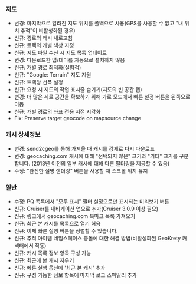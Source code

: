 ### 지도
- 변경: 마지막으로 알려진 지도 위치를 폴백으로 사용(GPS를 사용할 수 없고 "내 위치 추적"이 비활성화된 경우)
- 신규: 경로의 캐시 새로고침
- 신규: 트랙의 개별 색상 지정
- 신규: 지도 파일 수신 시 지도 목록 업데이트
- 변경: 다운로드한 맵/테마를 자동으로 설치하지 않음
- 신규: 개별 경로 최적화(실험적)
- 신규: "Google: Terrain" 지도 지원
- 신규: 트랙당 선폭 설정
- 신규: 요청 시 지도의 작업 표시줄 숨기기(지도의 빈 공간 탭)
- 변경: 더 많은 세로 공간을 확보하기 위해 가로 모드에서 빠른 설정 버튼을 왼쪽으로 이동
- 신규: 개별 경로의 좌표 전용 지점 시각화
- Fix: Preserve target geocode on mapsource change

### 캐시 상세정보
- 변경: send2cgeo를 통해 가져올 때 캐시를 강제로 다시 다운로드
- 변경: geocaching.com 캐시에 대해 "선택되지 않은" 크기와 "기타" 크기를 구분합니다. (2013년 이전의 일부 캐시에 대해 다른 필터링을 제공할 수 있음)
- 수정: "완전한 설명 렌더링" 버튼을 사용할 때 스크롤 위치 유지

### 일반
- 수정: PQ 목록에서 "모두 표시" 필터 설정으로만 표시되는 미리보기 버튼
- 신규: Cruiser를 내비게이션 앱으로 추가(Cruiser 3.0.9 이상 필요)
- 신규: 링크에서 geocaching.com 북마크 목록 가져오기
- 신규: 최근 본 캐시를 목록으로 열기 허용
- 신규: 이제 빠른 실행 버튼을 정렬할 수 있습니다.
- 신규: 추적 아이템 네임스페이스 충돌에 대한 해결 방법(비활성화된 GeoKrety 커넥터에서 작동)
- 신규: 캐시 목록 정보 항목 구성 가능
- 신규: 최근에 본 캐시 지우기
- 신규: 빠른 실행 옵션에 '최근 본 캐시' 추가
- 신규: 구성 가능한 정보 항목에 마지막 로그 스마일리 추가
